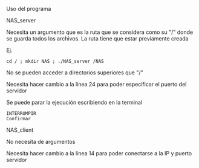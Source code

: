 Uso del programa

NAS_server 

  Necesita un argumento que es la ruta que se considera como su "/" donde se guarda todos los archivos. La ruta tiene que estar previamente creada
  
  Ej.
  
    cd / ; mkdir NAS ; ./NAS_server /NAS
  
  No se pueden acceder a directorios superiores que "/"

  Necesita hacer cambio a la linea 24 para poder especificar el puerto del servidor
  
  Se puede parar la ejecución escribiendo en la terminal
  
    INTERRUMPIR
    Confirmar

NAS_client

  No necesita de argumentos
  
  Necesita hacer cambio a la linea 14 para poder conectarse a la IP y puerto servidor
